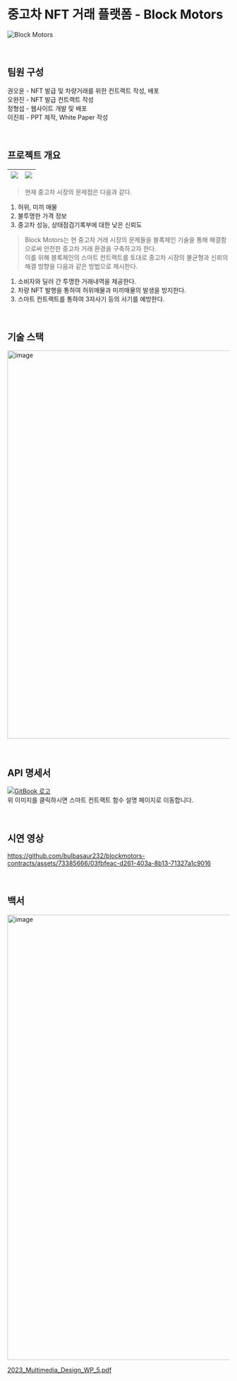 # 중고차 NFT 거래 플랫폼 - Block Motors
![Block Motors](https://github.com/bulbasaur232/blockmotors-contracts/assets/73385666/d3043bf3-64ba-4800-89c2-195b74a2429a)

<br>

## 팀원 구성
권오윤 - NFT 발급 및 차량거래를 위한 컨트랙트 작성, 배포 <br>
오완진 - NFT 발급 컨트랙트 작성 <br>
정형섭 - 웹사이트 개발 및 배포 <br>
이진희 - PPT 제작, White Paper 작성 <br>

<br>

## 프로젝트 개요
![](https://github.com/bulbasaur232/blockmotors-contracts/assets/73385666/10badb8d-702d-4d9c-b182-f4522528b224)|![](https://github.com/bulbasaur232/blockmotors-contracts/assets/73385666/9ebdc96e-566a-429b-b2dc-bda65b18c539)
---|---|
> 현재 중고차 시장의 문제점은 다음과 같다.
1. 허위, 미끼 매물
2. 불투명한 가격 정보
3. 중고차 성능, 상태점검기록부에 대한 낮은 신뢰도
   
> Block Motors는 현 중고차 거래 시장의 문제들을 블록체인 기술을 통해 해결함으로써 안전한 중고차 거래 환경을 구축하고자 한다. <br>
이를 위해 블록체인의 스마트 컨트랙트를 토대로 중고차 시장의 불균형과 신뢰의 해결 방향을 다음과 같은 방법으로 제시한다.

1. 소비자와 딜러 간 투명한 거래내역을 제공한다.
2. 차량 NFT 발행을 통하여 허위매물과 미끼매물의 발생을 방지한다.
3. 스마트 컨트랙트를 통하여 3자사기 등의 사기를 예방한다.

<br>

## 기술 스택
<img width="878" alt="image" src="https://github.com/bulbasaur232/blockmotors-contracts/assets/73385666/9c39762f-ed8b-4b4a-80e3-21232e0f443d"><br>

<br>

## API 명세서
[![GitBook 로고](https://encrypted-tbn0.gstatic.com/images?q=tbn:ANd9GcQqabtt5fa-avq7GKaQ3EUt2TKmCcyt4EX32ZCC9JZMhI9fZJ4WefUmf-xXuDe8l0itGg&usqp=CAU)](https://ohyoons-organization.gitbook.io/blockmotors-api-docs)
<br>위 이미지를 클릭하시면 스마트 컨트랙트 함수 설명 페이지로 이동합니다.

<br>

## 시연 영상
https://github.com/bulbasaur232/blockmotors-contracts/assets/73385666/03fbfeac-d261-403a-8b13-71327a1c9016

<br>

## 백서
<img width="1007" alt="image" src="https://github.com/bulbasaur232/blockmotors-contracts/assets/73385666/10ee4b3c-19f6-4373-a322-5bca5577ca64">

[2023_Multimedia_Design_WP_5.pdf](https://github.com/user-attachments/files/15587998/2023_Multimedia_Design_WP_5.pdf)


